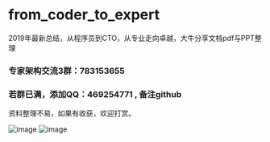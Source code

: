 # from_coder_to_expert
2019年最新总结，从程序员到CTO，从专业走向卓越，大牛分享文档pdf与PPT整理

### 专家架构交流3群：783153655

### 若群已满，添加QQ：469254771 , 备注github

资料整理不易，如果有收获，欢迎打赏。

![image](https://github.com/0voice/from_coder_to_expert/blob/master/alipay.png)
![image](https://github.com/0voice/from_coder_to_expert/blob/master/weixinpay.png)
